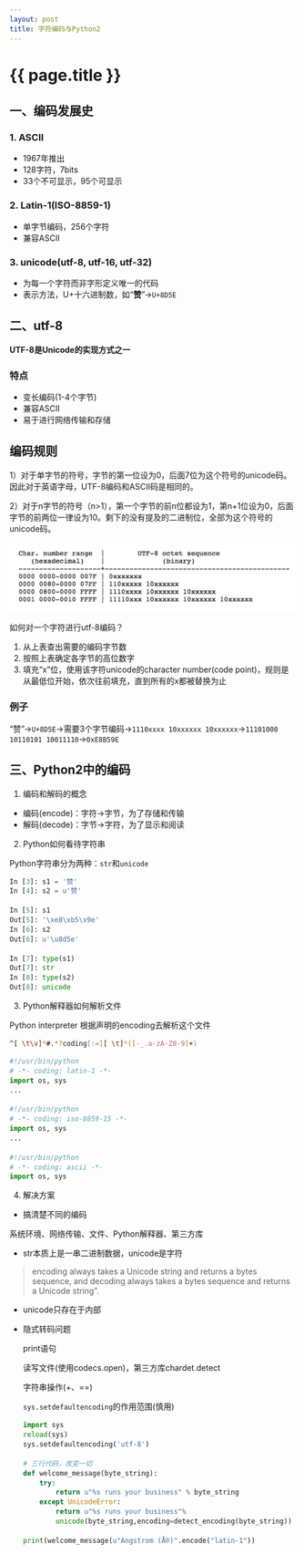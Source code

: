 ```yaml
---
layout: post
title: 字符编码与Python2
---
```


{{ page.title }}
================
## 一、编码发展史

### 1. ASCII

- 1967年推出
- 128字符，7bits
- 33个不可显示，95个可显示

### 2. Latin-1(ISO-8859-1)

- 单字节编码，256个字符
- 兼容ASCII

### 3. unicode(utf-8, utf-16, utf-32)

- 为每一个字符而非字形定义唯一的代码
- 表示方法，U+十六进制数，如“**赞**”->`U+8D5E`

## 二、utf-8

**UTF-8是Unicode的实现方式之一**

### 特点

- 变长编码(1-4个字节)
- 兼容ASCII
- 易于进行网络传输和存储

## 编码规则

1）对于单字节的符号，字节的第一位设为0，后面7位为这个符号的unicode码。因此对于英语字母，UTF-8编码和ASCII码是相同的。

2）对于n字节的符号（n>1），第一个字节的前n位都设为1，第n+1位设为0，后面字节的前两位一律设为10。剩下的没有提及的二进制位，全部为这个符号的unicode码。

![utf-8](/images/posts/2017-03-07/utf-8.jpeg)

如何对一个字符进行utf-8编码？

1. 从上表查出需要的编码字节数
2. 按照上表确定各字节的高位数字
3. 填充“x”位，使用该字符unicode的character number(code point)，规则是从最低位开始，依次往前填充，直到所有的x都被替换为止

### 例子

“赞”->`U+8D5E`->需要3个字节编码->`1110xxxx 10xxxxxx 10xxxxxx`->`11101000 10110101 10011110`->`0xE8B59E`

## 三、Python2中的编码

1. 编码和解码的概念

- 编码(encode)：字符->字节，为了存储和传输
- 解码(decode)：字节->字符，为了显示和阅读

2. Python如何看待字符串

Python字符串分为两种：`str`和`unicode`

```python
In [3]: s1 = '赞'
In [4]: s2 = u'赞'
    
In [5]: s1
Out[5]: '\xe8\xb5\x9e'
In [6]: s2
Out[6]: u'\u8d5e'
    
In [7]: type(s1)
Out[7]: str
In [8]: type(s2)
Out[8]: unicode
```
3. Python解释器如何解析文件

Python interpreter 根据声明的encoding去解析这个文件

```bash
^[ \t\v]*#.*?coding[:=][ \t]*([-_.a-zA-Z0-9]+)
```

```python
#!/usr/bin/python
# -*- coding: latin-1 -*-
import os, sys
...

#!/usr/bin/python
# -*- coding: iso-8859-15 -*-
import os, sys
...

#!/usr/bin/python
# -*- coding: ascii -*-
import os, sys
```
4. 解决方案

- 搞清楚不同的编码

系统环境、网络传输、文件、Python解释器、第三方库

- str本质上是一串二进制数据，unicode是字符

> encoding always takes a Unicode string and returns a bytes sequence, and decoding always takes a bytes sequence and returns a Unicode string”.

- unicode只存在于内部

- 隐式转码问题

  print语句

  读写文件(使用codecs.open)，第三方库chardet.detect

  字符串操作(+、==)

  `sys.setdefaultencoding`的作用范围(慎用)

  ```python
  import sys
  reload(sys)
  sys.setdefaultencoding('utf-8')

  # 三行代码，改变一切
  def welcome_message(byte_string):
      try:
          return u"%s runs your business" % byte_string
      except UnicodeError:
          return u"%s runs your business"%
          unicode(byte_string,encoding=detect_encoding(byte_string))
   
  print(welcome_message(u"Angstrom (Å®)".encode("latin-1"))
  ```

